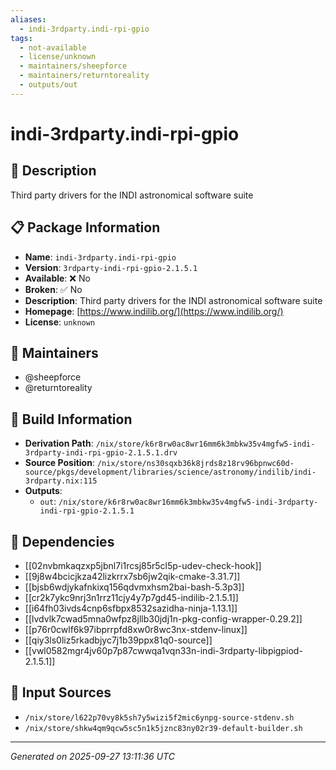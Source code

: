 ```yaml
---
aliases:
  - indi-3rdparty.indi-rpi-gpio
tags:
  - not-available
  - license/unknown
  - maintainers/sheepforce
  - maintainers/returntoreality
  - outputs/out
---
```


# indi-3rdparty.indi-rpi-gpio

## 📝 Description

Third party drivers for the INDI astronomical software suite

## 📋 Package Information

- **Name**: `indi-3rdparty.indi-rpi-gpio`
- **Version**: `3rdparty-indi-rpi-gpio-2.1.5.1`
- **Available**: ❌ No
- **Broken**: ✅ No
- **Description**: Third party drivers for the INDI astronomical software suite
- **Homepage**: [https://www.indilib.org/](https://www.indilib.org/)
- **License**: `unknown`
## 👥 Maintainers

- @sheepforce
- @returntoreality


## 🔧 Build Information

- **Derivation Path**: `/nix/store/k6r8rw0ac8wr16mm6k3mbkw35v4mgfw5-indi-3rdparty-indi-rpi-gpio-2.1.5.1.drv`
- **Source Position**: `/nix/store/ns30sqxb36k8jrds8z18rv96bpnwc60d-source/pkgs/development/libraries/science/astronomy/indilib/indi-3rdparty.nix:115`
- **Outputs**:
  - `out`:  `/nix/store/k6r8rw0ac8wr16mm6k3mbkw35v4mgfw5-indi-3rdparty-indi-rpi-gpio-2.1.5.1`

## 🔗 Dependencies

- [[02nvbmkaqzxp5jbnl7i1rcsj85r5cl5p-udev-check-hook]]
- [[9j8w4bcicjkza42lizkrrx7sb6jw2qik-cmake-3.31.7]]
- [[bjsb6wdjykafnkixq156qdvmxhsm2bai-bash-5.3p3]]
- [[cr2k7ykc9nrj3n1rrz11cjy4y7p7gd45-indilib-2.1.5.1]]
- [[i64fh03ivds4cnp6sfbpx8532sazidha-ninja-1.13.1]]
- [[lvdvlk7cwad5mna0wfpz8jllb30jdj1n-pkg-config-wrapper-0.29.2]]
- [[p76r0cwlf6k97ibprrpfd8xw0r8wc3nx-stdenv-linux]]
- [[qiy3ls0liz5rkadbjyc7j1b39ppx81q0-source]]
- [[vwl0582mgr4jv60p7p87cwwqa1vqn33n-indi-3rdparty-libpigpiod-2.1.5.1]]

## 📁 Input Sources

- `/nix/store/l622p70vy8k5sh7y5wizi5f2mic6ynpg-source-stdenv.sh`
- `/nix/store/shkw4qm9qcw5sc5n1k5jznc83ny02r39-default-builder.sh`

---
*Generated on 2025-09-27 13:11:36 UTC*
